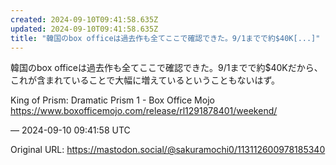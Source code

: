 ```yaml
---
created: 2024-09-10T09:41:58.635Z
updated: 2024-09-10T09:41:58.635Z
title: "韓国のbox officeは過去作も全てここで確認できた。9/1までで約$40K[...]"
---
```


<p>韓国のbox officeは過去作も全てここで確認できた。9/1までで約$40Kだから、これが含まれていることで大幅に増えているということもないはず。</p><p>King of Prism: Dramatic Prism 1 - Box Office Mojo<br /><a href="https://www.boxofficemojo.com/release/rl1291878401/weekend/" target="_blank" rel="nofollow noopener" translate="no"><span class="invisible">https://www.</span><span class="ellipsis">boxofficemojo.com/release/rl12</span><span class="invisible">91878401/weekend/</span></a></p>

&mdash; 2024-09-10 09:41:58 UTC

Original URL: https://mastodon.social/@sakuramochi0/113112600978185340
